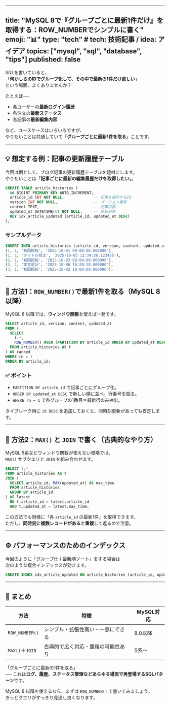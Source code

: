 
---
title: "MySQL 8で『グループごとに最新1件だけ』を取得する：ROW_NUMBERでシンプルに書く"
emoji: "📊"
type: "tech" # tech: 技術記事 / idea: アイデア
topics: ["mysql", "sql", "database", "tips"]
published: false
---

SQLを書いていると、  
「**何かしらのIDでグループ化して、その中で最新の1件だけ欲しい**」  
という場面、よくありませんか？

たとえば──

- 各ユーザーの**最新ログイン履歴**  
- 各注文の**最新ステータス**  
- 各記事の**最新編集内容**

など、ユースケースはいろいろですが、  
やりたいことは共通していて「**グループごとに最新1件を取る**」ことです。

---

## 💡 想定する例：記事の更新履歴テーブル

今回は例として、ブログ記事の更新履歴テーブルを題材にします。  
やりたいことは「**記事ごとに最新の編集履歴だけを取得したい**」。

```sql
CREATE TABLE article_histories (
  id BIGINT PRIMARY KEY AUTO_INCREMENT,
  article_id INT NOT NULL,             -- 記事を識別するID
  version INT NOT NULL,                -- バージョン番号
  content TEXT,                        -- 記事内容
  updated_at DATETIME(6) NOT NULL,     -- 更新日時
  KEY idx_article_updated (article_id, updated_at DESC)
);
```

### サンプルデータ

```sql
INSERT INTO article_histories (article_id, version, content, updated_at) VALUES
(1, 1, '初回投稿', '2025-10-01 09:00:00.000000'),
(1, 2, 'タイトル修正', '2025-10-05 12:34:56.123456'),
(2, 1, '初回投稿', '2025-10-03 08:00:00.000000'),
(2, 2, '本文追記', '2025-10-06 18:20:10.000000'),
(3, 1, '初回投稿', '2025-10-02 10:00:00.000000');
```

---

## 🧮 方法1：`ROW_NUMBER()`で最新1件を取る（MySQL 8以降）

MySQL 8 以降では、**ウィンドウ関数**を使えば一発です。

```sql
SELECT article_id, version, content, updated_at
FROM (
  SELECT
    t.*,
    ROW_NUMBER() OVER (PARTITION BY article_id ORDER BY updated_at DESC, id DESC) AS rn
  FROM article_histories AS t
) AS ranked
WHERE rn = 1
ORDER BY article_id;
```

### ✅ ポイント
- `PARTITION BY article_id` で記事ごとにグループ化。  
- `ORDER BY updated_at DESC` で新しい順に並べ、行番号を振る。  
- `WHERE rn = 1` で各グループの1番目＝最新行のみ抽出。  

タイブレーク用に `id DESC` を追加しておくと、同時刻更新があっても安定します。

---

## 🔁 方法2：`MAX()` と `JOIN` で書く（古典的なやり方）

MySQL 5系などウィンドウ関数が使えない環境では、  
`MAX()` サブクエリと `JOIN` を組み合わせます。

```sql
SELECT t.*
FROM article_histories AS t
JOIN (
  SELECT article_id, MAX(updated_at) AS max_time
  FROM article_histories
  GROUP BY article_id
) AS latest
  ON t.article_id = latest.article_id
  AND t.updated_at = latest.max_time;
```

この方法でも同様に「各 `article_id` の最新1件」を取得できます。  
ただし、**同時刻に複数レコードがあると重複**して返るので注意。

---

## ⚙️ パフォーマンスのためのインデックス

今回のように「グループ化＋最新順ソート」をする場合は  
次のような複合インデックスが効きます。

```sql
CREATE INDEX idx_article_updated ON article_histories (article_id, updated_at DESC);
```

---

## 📘 まとめ

| 方法 | 特徴 | MySQL対応 |
|------|------|------------|
| `ROW_NUMBER()` | シンプル・拡張性高い・一意にできる | 8.0以降 |
| `MAX()`＋`JOIN` | 古典的で広く対応・重複の可能性あり | 5系〜 |

「グループごとに最新の1件を取る」  
── これは**ログ、履歴、ステータス管理などあらゆる場面で再登場するSQLパターン**です。

MySQL 8 以降を使えるなら、まずは `ROW_NUMBER()` で書いてみましょう。  
きっとクエリがすっきり見通し良くなります。
